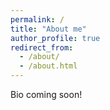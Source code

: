 ```yaml
---
permalink: /
title: "About me"
author_profile: true
redirect_from: 
  - /about/
  - /about.html
---
```


Bio coming soon!
